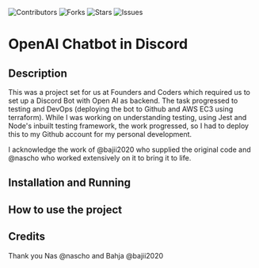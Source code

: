 ![Contributors](https://img.shields.io/github/contributors/fac30/bahja-isaac-nas-discord-chatbot?style=plastic) ![Forks](https://img.shields.io/github/forks/fac30/bahja-isaac-nas-discord-chatbot) ![Stars](https://img.shields.io/github/stars/fac30/bahja-isaac-nas-discord-chatbot) ![Issues](https://img.shields.io/github/issues/fac30/bahja-isaac-nas-discord-chatbot)

# OpenAI Chatbot in Discord

## Description

This was a project set for us at Founders and Coders which required us to set up a Discord Bot with Open AI as backend. The task progressed to testing and DevOps (deploying the bot to Github and AWS EC3 using terraform).
While I was working on understanding testing, using Jest and Node's inbuilt testing framework, the work progressed, so I had to deploy this to my Github account for my personal development.

I acknowledge the work of @bajii2020 who supplied the original code and @nascho who worked extensively on it to bring it to life.

## Installation and Running

## How to use the project

## Credits

Thank you Nas @nascho and Bahja @bajii2020
